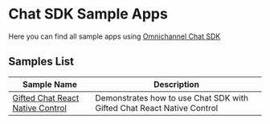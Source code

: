 # Chat SDK Sample Apps

Here you can find all sample apps using [Omnichannel Chat SDK](https://github.com/microsoft/omnichannel-chat-sdk)

## Samples List

| Sample Name | Description |
| --- | --- |
| [Gifted Chat React Native Control](GiftedChatReactNativeControl/) | Demonstrates how to use Chat SDK with Gifted Chat React Native Control |